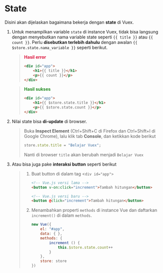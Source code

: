 # State

Disini akan dijelaskan bagaimana bekerja dengan **state** di Vuex.

1. Untuk menampilkan variable `state` di instance Vuex, tidak bisa langsung dengan menyebutkan nama variable state seperti `{{ title }}` atau `{{ count }}`. Perlu **disebutkan terlebih dahulu** dengan awalan `{{ $store.state.nama_variable }}` seperti berikut.

   > <span style="color: crimson;">**Hasil error**</span>
   >
   > ```html
   > <div id="app">
   >     <h1>{{ title }}</h1>
   >     <p>{{ count }}</p>
   > </div>
   > ```

   > <span style="color: forestgreen;">**Hasil sukses**</span>
   >
   > ```html
   > <div id="app">
   >     <h1>{{ $store.state.title }}</h1>
   >     <p>{{ $store.state.count }}</p>
   > </div>
   > ```

2. Nilai state bisa **di-update** di browser.

   > Buka **Inspect Element** (Ctrl+Shift+C di Firefox dan Ctrl+Shift+I di Google Chrome), lalu klik tab **Console**, dan ketikkan kode berikut
   >
   > ```js
   > store.state.title = "Belajar Vuex";
   > ```
   >
   > Nanti di browser `title` akan berubah menjadi `Belajar Vuex` 

3. Atau bisa juga pake **interaksi button** seperti berikut

   > 1. Buat button di dalam tag <`div id="app">`
   >
   >    ```html
   >    <!-- Vue.js versi lama -->
   >    <button v-on:click="increment">Tambah hitungan</button>
   >    
   >    <!-- Vue.js versi baru -->
   >    <button @click="increment">Tambah hitungan</button>
   >    ```
   >
   > 2. Menambahkan properti `methods` di instance Vue dan daftarkan `increment()` di dalam `methods`.
   >
   >    ```js
   >    new Vue({
   >        el: "#app",
   >        data: { },
   >        methods: {
   >            increment () {
   >                this.$store.state.count++
   >            }
   >        },
   >        store: store
   >    })
   >    ```
   >
   >    